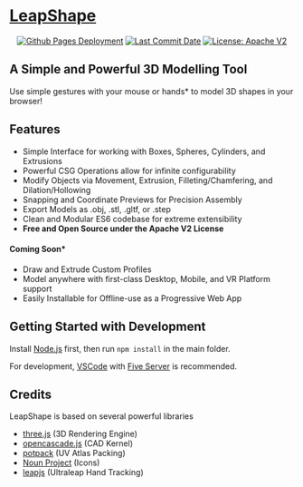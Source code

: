 # [LeapShape](https://leapmotion.github.io/LeapShape/)
<p align="center">
  <a href="https://github.com/leapmotion/LeapShape/deployments/activity_log?environment=github-pages">
      <img src="https://img.shields.io/github/deployments/leapmotion/LeapShape/github-pages?label=Github%20Pages%20Deployment" title="Github Pages Deployment"></a>
  <a href="https://github.com/leapmotion/LeapShape/commits/master">
      <img src="https://img.shields.io/github/last-commit/leapmotion/LeapShape" title="Last Commit Date"></a>
  <a href="https://github.com/leapmotion/LeapShape/blob/master/LICENSE">
      <img src="https://img.shields.io/github/license/leapmotion/LeapShape" title="License: Apache V2"></a>
</p>

## A Simple and Powerful 3D Modelling Tool

Use simple gestures with your mouse or hands* to model 3D shapes in your browser!

## Features
 - Simple Interface for working with Boxes, Spheres, Cylinders, and Extrusions
 - Powerful CSG Operations allow for infinite configurability
 - Modify Objects via Movement, Extrusion, Filleting/Chamfering, and Dilation/Hollowing
 - Snapping and Coordinate Previews for Precision Assembly
 - Export Models as .obj, .stl, .gltf, or .step
 - Clean and Modular ES6 codebase for extreme extensibility
 - **Free and Open Source under the Apache V2 License**

#### Coming Soon*
 - Draw and Extrude Custom Profiles
 - Model anywhere with first-class Desktop, Mobile, and VR Platform support
 - Easily Installable for Offline-use as a Progressive Web App

## Getting Started with Development
Install [Node.js](https://nodejs.org/en/) first, then run `npm install` in the main folder.

For development, [VSCode](https://code.visualstudio.com/) with [Five Server](https://marketplace.visualstudio.com/items?itemName=yandeu.five-server) is recommended.


## Credits

LeapShape is based on several powerful libraries

 - [three.js](https://github.com/mrdoob/three.js/) (3D Rendering Engine)
 - [opencascade.js](https://github.com/donalffons/opencascade.js) (CAD Kernel)
 - [potpack](https://github.com/mapbox/potpack) (UV Atlas Packing)
 - [Noun Project](https://github.com/leapmotion/LeapShape/blob/main/textures/LICENSE.txt) (Icons)
 - [leapjs](https://github.com/leapmotion/leapjs) (Ultraleap Hand Tracking)
 